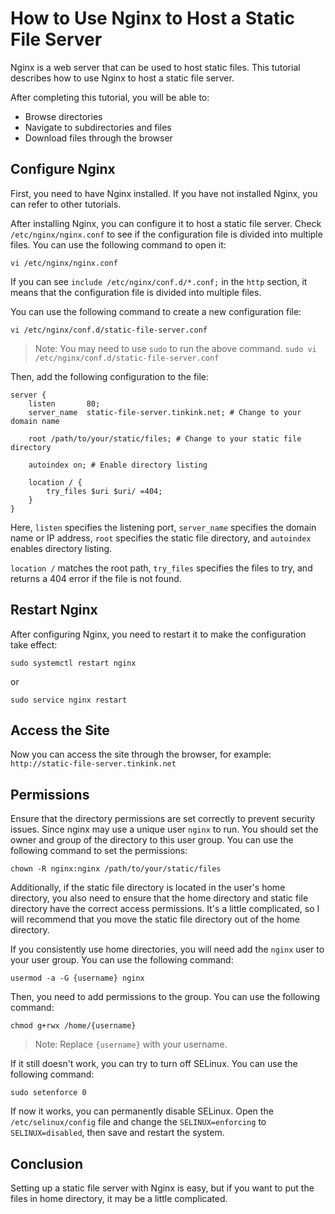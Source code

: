 # How to Use Nginx to Host a Static File Server

Nginx is a web server that can be used to host static files. This tutorial describes how to use Nginx to host a static file server.

After completing this tutorial, you will be able to:

- Browse directories
- Navigate to subdirectories and files
- Download files through the browser

## Configure Nginx

First, you need to have Nginx installed. If you have not installed Nginx, you can refer to other tutorials.

After installing Nginx, you can configure it to host a static file server. Check `/etc/nginx/nginx.conf` to see if the configuration file is divided into multiple files. You can use the following command to open it:

```
vi /etc/nginx/nginx.conf
```

If you can see `include /etc/nginx/conf.d/*.conf;` in the `http` section, it means that the configuration file is divided into multiple files.

You can use the following command to create a new configuration file:

```
vi /etc/nginx/conf.d/static-file-server.conf
```

> Note: You may need to use `sudo` to run the above command. `sudo vi /etc/nginx/conf.d/static-file-server.conf`

Then, add the following configuration to the file:

```
server {
    listen       80;
    server_name  static-file-server.tinkink.net; # Change to your domain name

    root /path/to/your/static/files; # Change to your static file directory

    autoindex on; # Enable directory listing

    location / {
        try_files $uri $uri/ =404;
    }
}
```

Here, `listen` specifies the listening port, `server_name` specifies the domain name or IP address, `root` specifies the static file directory, and `autoindex` enables directory listing.

`location /` matches the root path, `try_files` specifies the files to try, and returns a 404 error if the file is not found.

## Restart Nginx

After configuring Nginx, you need to restart it to make the configuration take effect:

```
sudo systemctl restart nginx
```

or

```
sudo service nginx restart
```

## Access the Site

Now you can access the site through the browser, for example: `http://static-file-server.tinkink.net`

## Permissions

Ensure that the directory permissions are set correctly to prevent security issues. Since nginx may use a unique user `nginx` to run. You should set the owner and group of the directory to this user group. You can use the following command to set the permissions:

```
chown -R nginx:nginx /path/to/your/static/files
```

Additionally, if the static file directory is located in the user's home directory, you also need to ensure that the home directory and static file directory have the correct access permissions. It's a little complicated, so I will recommend that you move the static file directory out of the home directory.

If you consistently use home directories, you will need add the `nginx` user to your user group. You can use the following command:

```
usermod -a -G {username} nginx
```

Then, you need to add permissions to the group. You can use the following command:

```
chmod g+rwx /home/{username}
```

> Note: Replace `{username}` with your username.

If it still doesn't work, you can try to turn off SELinux. You can use the following command:

```
sudo setenforce 0
```

If now it works, you can permanently disable SELinux. Open the `/etc/selinux/config` file and change the `SELINUX=enforcing` to `SELINUX=disabled`, then save and restart the system.

## Conclusion

Setting up a static file server with Nginx is easy, but if you want to put the files in home directory, it may be a little complicated.
